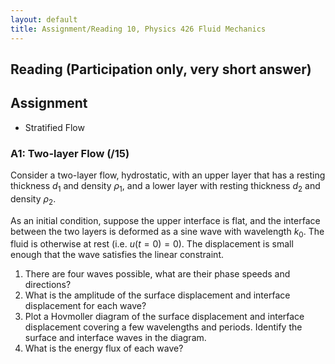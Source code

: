 ```yaml
---
layout: default
title: Assignment/Reading 10, Physics 426 Fluid Mechanics
---
```



## Reading (Participation only, very short answer)


## Assignment

  - Stratified Flow

### A1: Two-layer Flow (/15)

Consider a two-layer flow, hydrostatic, with an upper layer that has a resting thickness $d_1$ and density $\rho_1$, and a lower layer with resting thickness $d_2$ and density $\rho_2$.  

As an initial condition, suppose the upper interface is flat, and the interface between the two layers is deformed as a sine wave with wavelength $k_0$. The fluid is otherwise at rest (i.e. $u(t=0)=0$).  The displacement is small enough that the wave satisfies the linear constraint.  

  1.  There are four waves possible, what are their phase speeds and directions?  
  2. What is the amplitude of the surface displacement and interface displacement for each wave?  
  3. Plot a Hovmoller diagram of the surface displacement and interface displacement covering a few wavelengths and periods.  Identify the surface and interface waves in the diagram.
  3. What is the energy flux of each wave?  
